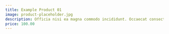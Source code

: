 ```yaml
---
title: Example Product 01
image: product-placeholder.jpg
description: Officia nisi ea magna commodo incididunt. Occaecat consectetur amet elit tempor dolor sit in. Amet magna ex anim irure officia excepteur culpa Lorem minim dolore tempor eu veniam.
price: 100.00
---
```

